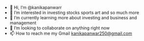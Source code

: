 - 👋 Hi, I’m @kanikapanwarr
- 👀 I’m interested in investing stocks sports art and so much more
- 🌱 I’m currently learning more about investing and business and management
- 💞️ I’m looking to collaborate on anything right now 
- 📫 How to reach me my Gmail kanikapanwar250@gmail.com

<!---
kanikapanwarr/kanikapanwarr is a ✨ special ✨ repository because its `README.md` (this file) appears on your GitHub profile.
You can click the Preview link to take a look at your changes.
--->
